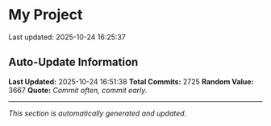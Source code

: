 # My Project


Last updated: 2025-10-24 16:25:37












































































































































































































































































































































































































































































































































































































































































































































































































































































































































































































































































































































































































































































































































































































































































































































































































































































































































































































































































































































































































































































































































































































































































































































































































































































































































































































































































































































































































































































































































































































































































































































































































































## Auto-Update Information

**Last Updated:** 2025-10-24 16:51:38
**Total Commits:** 2725
**Random Value:** 3667
**Quote:** _Commit often, commit early._

---
_This section is automatically generated and updated._